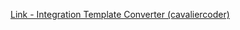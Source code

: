 [Link - Integration Template Converter (cavaliercoder)](https://github.com/cavaliercoder/zabbix-template-converter)
